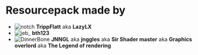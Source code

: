 # Resourcepack made by


- ![notch](https://mc-heads.net/avatar/f76abf10d3864e3bb367a2ce17e4ce38/16) **TrippFlatt** aka **LazyLX**
- ![jeb_](https://mc-heads.net/avatar/6969ad28e08d468ab83bdbeeee909ac6/16) **bth123**
- ![DinnerBone](https://mc-heads.net/avatar/a791eed3650e4c38960031c421c2e7d1/16) **JNNGL** aka **jnggles** aka **Sir Shader master** aka **Graphics overlord** aka **The Legend of rendering**